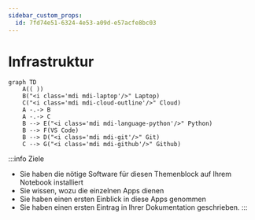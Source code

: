 ```yaml
---
sidebar_custom_props:
  id: 7fd74e51-6324-4e53-a09d-e57acfe8bc03
---
```

# Infrastruktur


```mermaid
graph TD
    A(( ))
    B("<i class='mdi mdi-laptop'/>" Laptop)
    C("<i class='mdi mdi-cloud-outline'/>" Cloud)
    A -.-> B
    A -.-> C
    B --> E("<i class='mdi mdi-language-python'/>" Python)
    B --> F(VS Code)
    B --> D("<i class='mdi mdi-git'/>" Git)
    C --> G("<i class='mdi mdi-github'/>" Github)
```

:::info Ziele
- Sie haben die nötige Software für diesen Themenblock auf Ihrem Notebook installiert
- Sie wissen, wozu die einzelnen Apps dienen
- Sie haben einen ersten Einblick in diese Apps genommen
- Sie haben einen ersten Eintrag in Ihrer Dokumentation geschrieben.
:::
